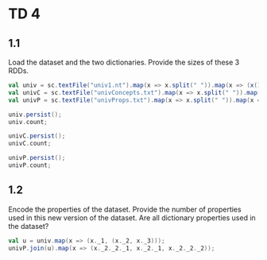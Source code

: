 # TD 4
## 1.1
Load the dataset and the two dictionaries. Provide the sizes of these 3 RDDs.

```scala
val univ = sc.textFile("univ1.nt").map(x => x.split(" ")).map(x => (x(1), x(0), x(2)));
val univC = sc.textFile("univConcepts.txt").map(x => x.split(" ")).map(x => (x(1), x(0).toLong));
val univP = sc.textFile("univProps.txt").map(x => x.split(" ")).map(x => (x(1), x(0).toLong));

univ.persist();
univ.count;

univC.persist();
univC.count;

univP.persist();
univP.count;
```

## 1.2
Encode the properties of the dataset. Provide the number of properties used in this new version of the
dataset. Are all dictionary properties used in the dataset?

```scala
val u = univ.map(x => (x._1, (x._2, x._3)));
univP.join(u).map(x => (x._2._2._1, x._2._1, x._2._2._2));

```